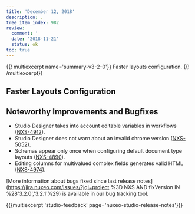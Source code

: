 ```yaml
---
title: 'December 12, 2018'
description: .
tree_item_index: 982
review:
  comment: ''
  date: '2018-11-21'
  status: ok
toc: true
---
```


{{! multiexcerpt name='summary-v3-2-0'}}
Faster layouts configuration.
{{! /multiexcerpt}}

## Faster Layouts Configuration



## Noteworthy Improvements and Bugfixes

- Studio Designer takes into account editable variables in workflows ([NXS-4912](https://jira.nuxeo.com/browse/NXS-4912)).
- Studio Designer does not warn about an invalid chrome version ([NXS-5052](https://jira.nuxeo.com/browse/NXS-5052)).
- Schemas appear only once when configuring default document type layouts ([NXS-4890](https://jira.nuxeo.com/browse/NXS-4890)).
- Editing columns for multivalued complex fields generates valid HTML ([NXS-4974](https://jira.nuxeo.com/browse/NXS-4974)).

[More information about bugs fixed since last release notes](https://jira.nuxeo.com/issues/?jql=project %3D NXS AND fixVersion IN %28'3.2.0','3.2.1'%29) is available in our bug tracking tool.

{{{multiexcerpt 'studio-feedback' page='nuxeo-studio-release-notes'}}}
